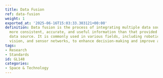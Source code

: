 ```yaml
---
title: Data Fusion
ref: data-fusion
weight: 1
exported_at: '2025-06-16T15:03:33.303121+00:00'
definition: Data fusion is the process of integrating multiple data sources to produce
  more consistent, accurate, and useful information than that provided by any individual
  data source. It is commonly used in various fields, including robotics, computer
  vision, and sensor networks, to enhance decision-making and improve analysis.
tags:
- Research
- Standards
id: GL148
categories:
- Space & Technology
---
```


